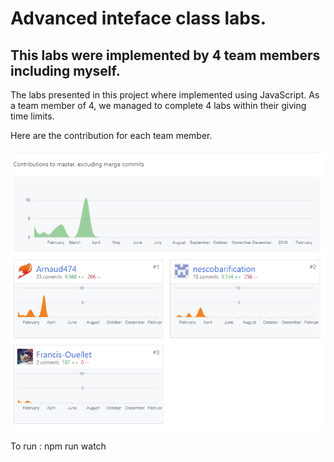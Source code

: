 # Advanced inteface class labs.

## This labs were implemented by 4 team members including myself.

The labs presented in this project where implemented using JavaScript. 
As a team member of 4, we managed to complete 4 labs within their giving time limits.

Here are the contribution for each team member.

![Screenshot](Advanced-interface-class-contributions.png)

To run : npm run watch

